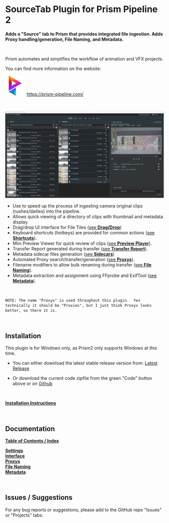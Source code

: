 # **SourceTab Plugin for Prism Pipeline 2**
**Adds a "Source" tab to Prism that provides integrated file ingestion.  Adds Proxy handling/generation, File Naming, and Metadata.**

<br>

Prism automates and simplifies the workflow of animation and VFX projects.

You can find more information on the website:

![Prism](Docs/DocsImages/p_tray.png)  https://prism-pipeline.com/

<br/>

![SourceTab](Docs/DocsImages/tab_overview.png)


- Use to speed up the process of ingesting camera original clips (rushes/dailies) into the pipeline.
- Allows quick viewing of a directory of clips with thumbnail and metadata display.
- Drag/drop UI interface for File Tiles ([see **Drag/Drop**](Docs/Doc-Interface.md/#drag--drop))
- Keyboard shortcuts (hotkeys) are provided for common actions ([see **Shortcuts**](Docs/Doc-Interface.md/#keyboard-shortcuts-hotkeys)).
- Mini Preview Viewer for quick review of clips ([see **Preview Player**](Docs/Doc-Interface.md/#preview-viewer)).
- Transfer Report generated during transfer ([see **Transfer Report**](Docs/Doc-Interface.md/#transfer-report)).
- Metadata sidecar files generation ([see **Sidecars**](Docs/Doc-Metadata.md/#sidecar-generation))
- Automated Proxy search/transfer/generation ([see **Proxys**](Docs/Doc-Proxys.md)).
- Filename modifiers to allow bulk renaming during transfer ([see **File Naming**](Docs/Doc-FileNaming.md)).
- Metadata extraction and assignment using FFprobe and ExifTool ([see **Metadata**](Docs/Doc-Metadata.md)).

<br>

```
NOTE: The name "Proxys" is used throughout this plugin.  Yes technically it should be "Proxies", but I just think Proxys looks better, so there it is.
```

<br/>

## **Installation**

This plugin is for Windows only, as Prism2 only supports Windows at this time.
<br/>

- You can either download the latest stable release version from: [Latest Release](https://github.com/AltaArts/SourceTab--Prism-Plugin/releases/latest)

- Or download the current code zipfile from the green "Code" button above or on [Github](https://github.com/AltaArts/SourceTab--Prism-Plugin)

<br/>

[**Installation Instructions**](Docs/Doc-Installation.md)

<br/>

## **Documentation**

[**Table of Contents / Index**](Docs/Doc-Docs_TOC.md)<br>

[**Settings**](Docs/Doc-Settings.md)<br>
[**Interface**](Docs/Doc-Interface.md)<br>
[**Proxys**](Docs/Doc-Proxys.md)<br>
[**File Naming**](Docs/Doc-FileNaming.md)<br>
[**Metadata**](Docs/Doc-Metadata.md)<br>

<br/>

## **Issues / Suggestions**

For any bug reports or suggestions, please add to the GitHub repo "Issues" or "Projects" tabs.